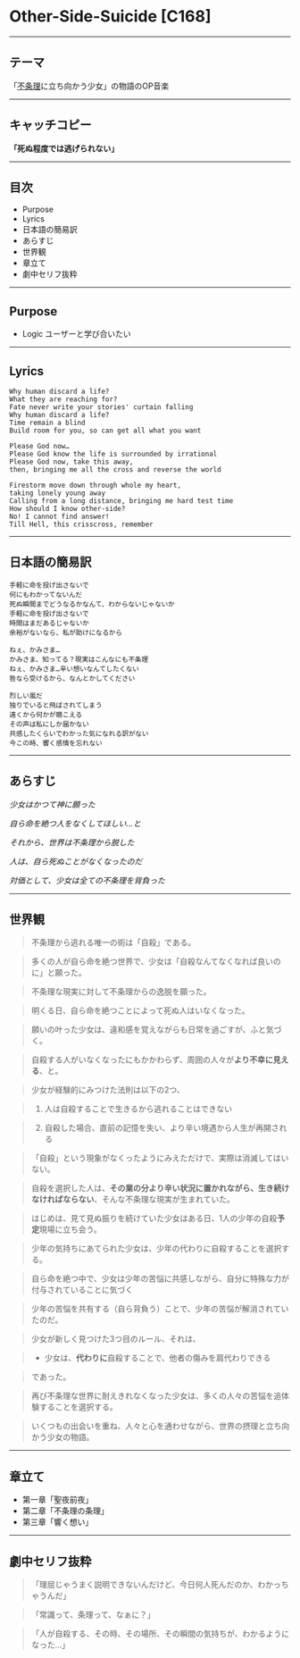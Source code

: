 # Other-Side-Suicide [C168]


----
## テーマ
「[不条理](http://ja.wikipedia.org/wiki/不条理)に立ち向かう少女」の物語のOP音楽

----
## キャッチコピー
**「死ぬ程度では逃げられない」**


----
## 目次

* Purpose
* Lyrics
* 日本語の簡易訳
* あらすじ
* 世界観
* 章立て
* 劇中セリフ抜粋


----
## Purpose
* Logic ユーザーと学び合いたい

----
## Lyrics
    Why human discard a life?
    What they are reaching for?
    Fate never write your stories' curtain falling
    Why human discard a life?
    Time remain a blind
    Build room for you, so can get all what you want

    Please God now…
    Please God know the life is surrounded by irrational
    Please God now, take this away,
    then, bringing me all the cross and reverse the world

    Firestorm move down through whole my heart,
    taking lonely young away
    Calling from a long distance, bringing me hard test time
    How should I know other-side?
    No! I cannot find answer!
    Till Hell, this crisscross, remember

----
## 日本語の簡易訳

    手軽に命を投げ出さないで
    何にもわかってないんだ
    死ぬ瞬間までどうなるかなんて、わからないじゃないか
    手軽に命を投げ出さないで
    時間はまだあるじゃないか
    余裕がないなら、私が助けになるから

    ねぇ、かみさま…
    かみさま、知ってる？現実はこんなにも不条理
    ねぇ、かみさま…辛い想いなんてしたくない
    咎なら受けるから、なんとかしてください

    烈しい嵐だ
    独りでいると飛ばされてしまう
    遠くから何かが聴こえる
    その声は私にしか届かない
    共感したくらいでわかった気になれる訳がない
    今この時、響く感情を忘れない

----
## あらすじ

*少女はかつて神に願った*

*自ら命を絶つ人をなくしてほしい…と*

*それから、世界は不条理から脱した*

*人は、自ら死ぬことがなくなったのだ*

*対価として、少女は全ての不条理を背負った*

----
## 世界観

>不条理から逃れる唯一の術は「自殺」である。

>多くの人が自ら命を絶つ世界で、少女は「自殺なんてなくなれば良いのに」と願った。

>不条理な現実に対して不条理からの逸脱を願った。

>明くる日、自ら命を絶つことによって死ぬ人はいなくなった。

>願いの叶った少女は、違和感を覚えながらも日常を過ごすが、ふと気づく。

>自殺する人がいなくなったにもかかわらず、周囲の人々が**より不幸に見える**、と。

>少女が経験的にみつけた法則は以下の2つ、

>1. 人は自殺することで生きるから逃れることはできない

>2. 自殺した場合、直前の記憶を失い、より辛い境遇から人生が再開される

>「自殺」という現象がなくったようにみえただけで、実際は消滅してはいない。

>自殺を選択した人は、**その業の分より辛い状況に置かれながら、生き続けなければならない**、そんな不条理な現実が生まれていた。

>はじめは、見て見ぬ振りを続けていた少女はある日、1人の少年の自殺**予定**現場に立ち会う。

>少年の気持ちにあてられた少女は、少年の代わりに自殺することを選択する。

>自ら命を絶つ中で、少女は少年の苦悩に共感しながら、自分に特殊な力が付与されていることに気づく

>少年の苦悩を共有する（自ら背負う）ことで、少年の苦悩が解消されていたのだ。

>少女が新しく見つけた3つ目のルール、それは、

>* 少女は、**代わりに**自殺することで、他者の傷みを肩代わりできる

>であった。

>再び不条理な世界に耐えきれなくなった少女は、多くの人々の苦悩を追体験することを選択する。

>いくつもの出会いを重ね、人々と心を通わせながら、世界の摂理と立ち向かう少女の物語。


----
## 章立て

* 第一章「聖夜前夜」
* 第二章「不条理の条理」
* 第三章「響く想い」

----
## 劇中セリフ抜粋

>「理屈じゃうまく説明できないんだけど、今日何人死んだのか、わかっちゃうんだ」

>「常識って、条理って、なぁに？」

>「人が自殺する、その時、その場所、その瞬間の気持ちが、わかるようになった…」